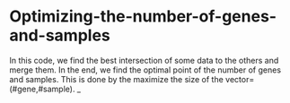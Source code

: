 # Optimizing-the-number-of-genes-and-samples
In this code, we find the best intersection of some data to the others and merge them. In the end, we find the optimal point of the number of genes and samples. This is done by the maximize the size of the vector=(#gene,#sample). _
